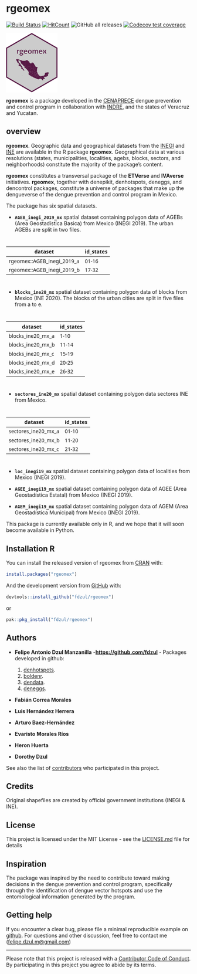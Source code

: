 
<!-- README.md is generated from README.Rmd. Please edit that file -->

# **rgeomex**

[![Build
Status](https://travis-ci.com/fdzul/rgeomex.svg?branch=main)](https://travis-ci.com/fdzul/rgeomex)
[![HitCount](https://hits.dwyl.com/fdzul/fdzul/rgeomex.svg?style=flat-square)](http://hits.dwyl.com/fdzul/fdzul/rgeomex)
![GitHub all
releases](https://img.shields.io/github/downloads/fdzul/rgeomex/total)
[![Codecov test
coverage](https://codecov.io/gh/fdzul/rgeomex/branch/master/graph/badge.svg)](https://codecov.io/gh/fdzul/rgeomex?branch=master)

<img align="center" src="man/figures/logo.png" alt="logo" width="140">

**rgeomex** is a package developed in the
[CENAPRECE](https://www.gob.mx/salud/cenaprece) dengue prevention and
control program in collaboration with
[INDRE](https://www.gob.mx/salud/acciones-y-programas/instituto-de-diagnostico-y-referencia-epidemiologicos-mision-vision-y-politica-de-calidad-181639?state=published),
and the states of Veracruz and Yucatan.

## **overview**

**rgeomex**. Geographic data and geographical datasets from the
[INEGI](https://www.inegi.org.mx/temas/mg) and
[INE](https://pautas.ine.mx/transparencia/mapas/) are available in the R
package **rgeomex**. Geographical data at various resolutions (states,
municipalities, localities, agebs, blocks, sectors, and neighborhoods)
constitute the majority of the package’s content.

**rgeomex** constitutes a transversal package of the **ETVerse** and
**IVAverse** initiatives. **rgeomex**, together with denepikit,
denhotspots, deneggs, and dencontrol packages, constitute a universe of
packages that make up the dengueverse of the dengue prevention and
control program in Mexico.

The package has six spatial datasets.

- **`AGEB_inegi_2019_mx`** spatial dataset containing polygon data of
  AGEBs (Area Geostadística Basica) from Mexico (INEGI 2019). The urban
  AGEBs are split in two files.

<div id="xuubpemory" style="padding-left:0px;padding-right:0px;padding-top:10px;padding-bottom:10px;overflow-x:auto;overflow-y:auto;width:auto;height:auto;">
<style>#xuubpemory table {
  font-family: system-ui, 'Segoe UI', Roboto, Helvetica, Arial, sans-serif, 'Apple Color Emoji', 'Segoe UI Emoji', 'Segoe UI Symbol', 'Noto Color Emoji';
  -webkit-font-smoothing: antialiased;
  -moz-osx-font-smoothing: grayscale;
}
&#10;#xuubpemory thead, #xuubpemory tbody, #xuubpemory tfoot, #xuubpemory tr, #xuubpemory td, #xuubpemory th {
  border-style: none;
}
&#10;#xuubpemory p {
  margin: 0;
  padding: 0;
}
&#10;#xuubpemory .gt_table {
  display: table;
  border-collapse: collapse;
  line-height: normal;
  margin-left: auto;
  margin-right: auto;
  color: #333333;
  font-size: 16px;
  font-weight: normal;
  font-style: normal;
  background-color: #FFFFFF;
  width: auto;
  border-top-style: solid;
  border-top-width: 2px;
  border-top-color: #A8A8A8;
  border-right-style: none;
  border-right-width: 2px;
  border-right-color: #D3D3D3;
  border-bottom-style: solid;
  border-bottom-width: 2px;
  border-bottom-color: #A8A8A8;
  border-left-style: none;
  border-left-width: 2px;
  border-left-color: #D3D3D3;
}
&#10;#xuubpemory .gt_caption {
  padding-top: 4px;
  padding-bottom: 4px;
}
&#10;#xuubpemory .gt_title {
  color: #333333;
  font-size: 125%;
  font-weight: initial;
  padding-top: 4px;
  padding-bottom: 4px;
  padding-left: 5px;
  padding-right: 5px;
  border-bottom-color: #FFFFFF;
  border-bottom-width: 0;
}
&#10;#xuubpemory .gt_subtitle {
  color: #333333;
  font-size: 85%;
  font-weight: initial;
  padding-top: 3px;
  padding-bottom: 5px;
  padding-left: 5px;
  padding-right: 5px;
  border-top-color: #FFFFFF;
  border-top-width: 0;
}
&#10;#xuubpemory .gt_heading {
  background-color: #FFFFFF;
  text-align: center;
  border-bottom-color: #FFFFFF;
  border-left-style: none;
  border-left-width: 1px;
  border-left-color: #D3D3D3;
  border-right-style: none;
  border-right-width: 1px;
  border-right-color: #D3D3D3;
}
&#10;#xuubpemory .gt_bottom_border {
  border-bottom-style: solid;
  border-bottom-width: 2px;
  border-bottom-color: #D3D3D3;
}
&#10;#xuubpemory .gt_col_headings {
  border-top-style: solid;
  border-top-width: 2px;
  border-top-color: #D3D3D3;
  border-bottom-style: solid;
  border-bottom-width: 2px;
  border-bottom-color: #D3D3D3;
  border-left-style: none;
  border-left-width: 1px;
  border-left-color: #D3D3D3;
  border-right-style: none;
  border-right-width: 1px;
  border-right-color: #D3D3D3;
}
&#10;#xuubpemory .gt_col_heading {
  color: #333333;
  background-color: #FFFFFF;
  font-size: 100%;
  font-weight: normal;
  text-transform: inherit;
  border-left-style: none;
  border-left-width: 1px;
  border-left-color: #D3D3D3;
  border-right-style: none;
  border-right-width: 1px;
  border-right-color: #D3D3D3;
  vertical-align: bottom;
  padding-top: 5px;
  padding-bottom: 6px;
  padding-left: 5px;
  padding-right: 5px;
  overflow-x: hidden;
}
&#10;#xuubpemory .gt_column_spanner_outer {
  color: #333333;
  background-color: #FFFFFF;
  font-size: 100%;
  font-weight: normal;
  text-transform: inherit;
  padding-top: 0;
  padding-bottom: 0;
  padding-left: 4px;
  padding-right: 4px;
}
&#10;#xuubpemory .gt_column_spanner_outer:first-child {
  padding-left: 0;
}
&#10;#xuubpemory .gt_column_spanner_outer:last-child {
  padding-right: 0;
}
&#10;#xuubpemory .gt_column_spanner {
  border-bottom-style: solid;
  border-bottom-width: 2px;
  border-bottom-color: #D3D3D3;
  vertical-align: bottom;
  padding-top: 5px;
  padding-bottom: 5px;
  overflow-x: hidden;
  display: inline-block;
  width: 100%;
}
&#10;#xuubpemory .gt_spanner_row {
  border-bottom-style: hidden;
}
&#10;#xuubpemory .gt_group_heading {
  padding-top: 8px;
  padding-bottom: 8px;
  padding-left: 5px;
  padding-right: 5px;
  color: #333333;
  background-color: #FFFFFF;
  font-size: 100%;
  font-weight: initial;
  text-transform: inherit;
  border-top-style: solid;
  border-top-width: 2px;
  border-top-color: #D3D3D3;
  border-bottom-style: solid;
  border-bottom-width: 2px;
  border-bottom-color: #D3D3D3;
  border-left-style: none;
  border-left-width: 1px;
  border-left-color: #D3D3D3;
  border-right-style: none;
  border-right-width: 1px;
  border-right-color: #D3D3D3;
  vertical-align: middle;
  text-align: left;
}
&#10;#xuubpemory .gt_empty_group_heading {
  padding: 0.5px;
  color: #333333;
  background-color: #FFFFFF;
  font-size: 100%;
  font-weight: initial;
  border-top-style: solid;
  border-top-width: 2px;
  border-top-color: #D3D3D3;
  border-bottom-style: solid;
  border-bottom-width: 2px;
  border-bottom-color: #D3D3D3;
  vertical-align: middle;
}
&#10;#xuubpemory .gt_from_md > :first-child {
  margin-top: 0;
}
&#10;#xuubpemory .gt_from_md > :last-child {
  margin-bottom: 0;
}
&#10;#xuubpemory .gt_row {
  padding-top: 8px;
  padding-bottom: 8px;
  padding-left: 5px;
  padding-right: 5px;
  margin: 10px;
  border-top-style: solid;
  border-top-width: 1px;
  border-top-color: #D3D3D3;
  border-left-style: none;
  border-left-width: 1px;
  border-left-color: #D3D3D3;
  border-right-style: none;
  border-right-width: 1px;
  border-right-color: #D3D3D3;
  vertical-align: middle;
  overflow-x: hidden;
}
&#10;#xuubpemory .gt_stub {
  color: #333333;
  background-color: #FFFFFF;
  font-size: 100%;
  font-weight: initial;
  text-transform: inherit;
  border-right-style: solid;
  border-right-width: 2px;
  border-right-color: #D3D3D3;
  padding-left: 5px;
  padding-right: 5px;
}
&#10;#xuubpemory .gt_stub_row_group {
  color: #333333;
  background-color: #FFFFFF;
  font-size: 100%;
  font-weight: initial;
  text-transform: inherit;
  border-right-style: solid;
  border-right-width: 2px;
  border-right-color: #D3D3D3;
  padding-left: 5px;
  padding-right: 5px;
  vertical-align: top;
}
&#10;#xuubpemory .gt_row_group_first td {
  border-top-width: 2px;
}
&#10;#xuubpemory .gt_row_group_first th {
  border-top-width: 2px;
}
&#10;#xuubpemory .gt_summary_row {
  color: #333333;
  background-color: #FFFFFF;
  text-transform: inherit;
  padding-top: 8px;
  padding-bottom: 8px;
  padding-left: 5px;
  padding-right: 5px;
}
&#10;#xuubpemory .gt_first_summary_row {
  border-top-style: solid;
  border-top-color: #D3D3D3;
}
&#10;#xuubpemory .gt_first_summary_row.thick {
  border-top-width: 2px;
}
&#10;#xuubpemory .gt_last_summary_row {
  padding-top: 8px;
  padding-bottom: 8px;
  padding-left: 5px;
  padding-right: 5px;
  border-bottom-style: solid;
  border-bottom-width: 2px;
  border-bottom-color: #D3D3D3;
}
&#10;#xuubpemory .gt_grand_summary_row {
  color: #333333;
  background-color: #FFFFFF;
  text-transform: inherit;
  padding-top: 8px;
  padding-bottom: 8px;
  padding-left: 5px;
  padding-right: 5px;
}
&#10;#xuubpemory .gt_first_grand_summary_row {
  padding-top: 8px;
  padding-bottom: 8px;
  padding-left: 5px;
  padding-right: 5px;
  border-top-style: double;
  border-top-width: 6px;
  border-top-color: #D3D3D3;
}
&#10;#xuubpemory .gt_last_grand_summary_row_top {
  padding-top: 8px;
  padding-bottom: 8px;
  padding-left: 5px;
  padding-right: 5px;
  border-bottom-style: double;
  border-bottom-width: 6px;
  border-bottom-color: #D3D3D3;
}
&#10;#xuubpemory .gt_striped {
  background-color: rgba(128, 128, 128, 0.05);
}
&#10;#xuubpemory .gt_table_body {
  border-top-style: solid;
  border-top-width: 2px;
  border-top-color: #D3D3D3;
  border-bottom-style: solid;
  border-bottom-width: 2px;
  border-bottom-color: #D3D3D3;
}
&#10;#xuubpemory .gt_footnotes {
  color: #333333;
  background-color: #FFFFFF;
  border-bottom-style: none;
  border-bottom-width: 2px;
  border-bottom-color: #D3D3D3;
  border-left-style: none;
  border-left-width: 2px;
  border-left-color: #D3D3D3;
  border-right-style: none;
  border-right-width: 2px;
  border-right-color: #D3D3D3;
}
&#10;#xuubpemory .gt_footnote {
  margin: 0px;
  font-size: 90%;
  padding-top: 4px;
  padding-bottom: 4px;
  padding-left: 5px;
  padding-right: 5px;
}
&#10;#xuubpemory .gt_sourcenotes {
  color: #333333;
  background-color: #FFFFFF;
  border-bottom-style: none;
  border-bottom-width: 2px;
  border-bottom-color: #D3D3D3;
  border-left-style: none;
  border-left-width: 2px;
  border-left-color: #D3D3D3;
  border-right-style: none;
  border-right-width: 2px;
  border-right-color: #D3D3D3;
}
&#10;#xuubpemory .gt_sourcenote {
  font-size: 90%;
  padding-top: 4px;
  padding-bottom: 4px;
  padding-left: 5px;
  padding-right: 5px;
}
&#10;#xuubpemory .gt_left {
  text-align: left;
}
&#10;#xuubpemory .gt_center {
  text-align: center;
}
&#10;#xuubpemory .gt_right {
  text-align: right;
  font-variant-numeric: tabular-nums;
}
&#10;#xuubpemory .gt_font_normal {
  font-weight: normal;
}
&#10;#xuubpemory .gt_font_bold {
  font-weight: bold;
}
&#10;#xuubpemory .gt_font_italic {
  font-style: italic;
}
&#10;#xuubpemory .gt_super {
  font-size: 65%;
}
&#10;#xuubpemory .gt_footnote_marks {
  font-size: 75%;
  vertical-align: 0.4em;
  position: initial;
}
&#10;#xuubpemory .gt_asterisk {
  font-size: 100%;
  vertical-align: 0;
}
&#10;#xuubpemory .gt_indent_1 {
  text-indent: 5px;
}
&#10;#xuubpemory .gt_indent_2 {
  text-indent: 10px;
}
&#10;#xuubpemory .gt_indent_3 {
  text-indent: 15px;
}
&#10;#xuubpemory .gt_indent_4 {
  text-indent: 20px;
}
&#10;#xuubpemory .gt_indent_5 {
  text-indent: 25px;
}
</style>
<table class="gt_table" data-quarto-disable-processing="false" data-quarto-bootstrap="false">
  <thead>
    &#10;    <tr class="gt_col_headings">
      <th class="gt_col_heading gt_columns_bottom_border gt_left" rowspan="1" colspan="1" scope="col" id="dataset">dataset</th>
      <th class="gt_col_heading gt_columns_bottom_border gt_right" rowspan="1" colspan="1" scope="col" id="id_states">id_states</th>
    </tr>
  </thead>
  <tbody class="gt_table_body">
    <tr><td headers="dataset" class="gt_row gt_left">rgeomex::AGEB_inegi_2019_a</td>
<td headers="id_states" class="gt_row gt_right">01-16</td></tr>
    <tr><td headers="dataset" class="gt_row gt_left">rgeomex::AGEB_inegi_2019_b</td>
<td headers="id_states" class="gt_row gt_right">17-32</td></tr>
  </tbody>
  &#10;  
</table>
</div>

- **`blocks_ine20_mx`** spatial dataset containing polygon data of
  blocks from Mexico (INE 2020). The blocks of the urban cities are
  split in five files from a to e.

<div id="iuwaajqsgg" style="padding-left:0px;padding-right:0px;padding-top:10px;padding-bottom:10px;overflow-x:auto;overflow-y:auto;width:auto;height:auto;">
<style>#iuwaajqsgg table {
  font-family: system-ui, 'Segoe UI', Roboto, Helvetica, Arial, sans-serif, 'Apple Color Emoji', 'Segoe UI Emoji', 'Segoe UI Symbol', 'Noto Color Emoji';
  -webkit-font-smoothing: antialiased;
  -moz-osx-font-smoothing: grayscale;
}
&#10;#iuwaajqsgg thead, #iuwaajqsgg tbody, #iuwaajqsgg tfoot, #iuwaajqsgg tr, #iuwaajqsgg td, #iuwaajqsgg th {
  border-style: none;
}
&#10;#iuwaajqsgg p {
  margin: 0;
  padding: 0;
}
&#10;#iuwaajqsgg .gt_table {
  display: table;
  border-collapse: collapse;
  line-height: normal;
  margin-left: auto;
  margin-right: auto;
  color: #333333;
  font-size: 16px;
  font-weight: normal;
  font-style: normal;
  background-color: #FFFFFF;
  width: auto;
  border-top-style: solid;
  border-top-width: 2px;
  border-top-color: #A8A8A8;
  border-right-style: none;
  border-right-width: 2px;
  border-right-color: #D3D3D3;
  border-bottom-style: solid;
  border-bottom-width: 2px;
  border-bottom-color: #A8A8A8;
  border-left-style: none;
  border-left-width: 2px;
  border-left-color: #D3D3D3;
}
&#10;#iuwaajqsgg .gt_caption {
  padding-top: 4px;
  padding-bottom: 4px;
}
&#10;#iuwaajqsgg .gt_title {
  color: #333333;
  font-size: 125%;
  font-weight: initial;
  padding-top: 4px;
  padding-bottom: 4px;
  padding-left: 5px;
  padding-right: 5px;
  border-bottom-color: #FFFFFF;
  border-bottom-width: 0;
}
&#10;#iuwaajqsgg .gt_subtitle {
  color: #333333;
  font-size: 85%;
  font-weight: initial;
  padding-top: 3px;
  padding-bottom: 5px;
  padding-left: 5px;
  padding-right: 5px;
  border-top-color: #FFFFFF;
  border-top-width: 0;
}
&#10;#iuwaajqsgg .gt_heading {
  background-color: #FFFFFF;
  text-align: center;
  border-bottom-color: #FFFFFF;
  border-left-style: none;
  border-left-width: 1px;
  border-left-color: #D3D3D3;
  border-right-style: none;
  border-right-width: 1px;
  border-right-color: #D3D3D3;
}
&#10;#iuwaajqsgg .gt_bottom_border {
  border-bottom-style: solid;
  border-bottom-width: 2px;
  border-bottom-color: #D3D3D3;
}
&#10;#iuwaajqsgg .gt_col_headings {
  border-top-style: solid;
  border-top-width: 2px;
  border-top-color: #D3D3D3;
  border-bottom-style: solid;
  border-bottom-width: 2px;
  border-bottom-color: #D3D3D3;
  border-left-style: none;
  border-left-width: 1px;
  border-left-color: #D3D3D3;
  border-right-style: none;
  border-right-width: 1px;
  border-right-color: #D3D3D3;
}
&#10;#iuwaajqsgg .gt_col_heading {
  color: #333333;
  background-color: #FFFFFF;
  font-size: 100%;
  font-weight: normal;
  text-transform: inherit;
  border-left-style: none;
  border-left-width: 1px;
  border-left-color: #D3D3D3;
  border-right-style: none;
  border-right-width: 1px;
  border-right-color: #D3D3D3;
  vertical-align: bottom;
  padding-top: 5px;
  padding-bottom: 6px;
  padding-left: 5px;
  padding-right: 5px;
  overflow-x: hidden;
}
&#10;#iuwaajqsgg .gt_column_spanner_outer {
  color: #333333;
  background-color: #FFFFFF;
  font-size: 100%;
  font-weight: normal;
  text-transform: inherit;
  padding-top: 0;
  padding-bottom: 0;
  padding-left: 4px;
  padding-right: 4px;
}
&#10;#iuwaajqsgg .gt_column_spanner_outer:first-child {
  padding-left: 0;
}
&#10;#iuwaajqsgg .gt_column_spanner_outer:last-child {
  padding-right: 0;
}
&#10;#iuwaajqsgg .gt_column_spanner {
  border-bottom-style: solid;
  border-bottom-width: 2px;
  border-bottom-color: #D3D3D3;
  vertical-align: bottom;
  padding-top: 5px;
  padding-bottom: 5px;
  overflow-x: hidden;
  display: inline-block;
  width: 100%;
}
&#10;#iuwaajqsgg .gt_spanner_row {
  border-bottom-style: hidden;
}
&#10;#iuwaajqsgg .gt_group_heading {
  padding-top: 8px;
  padding-bottom: 8px;
  padding-left: 5px;
  padding-right: 5px;
  color: #333333;
  background-color: #FFFFFF;
  font-size: 100%;
  font-weight: initial;
  text-transform: inherit;
  border-top-style: solid;
  border-top-width: 2px;
  border-top-color: #D3D3D3;
  border-bottom-style: solid;
  border-bottom-width: 2px;
  border-bottom-color: #D3D3D3;
  border-left-style: none;
  border-left-width: 1px;
  border-left-color: #D3D3D3;
  border-right-style: none;
  border-right-width: 1px;
  border-right-color: #D3D3D3;
  vertical-align: middle;
  text-align: left;
}
&#10;#iuwaajqsgg .gt_empty_group_heading {
  padding: 0.5px;
  color: #333333;
  background-color: #FFFFFF;
  font-size: 100%;
  font-weight: initial;
  border-top-style: solid;
  border-top-width: 2px;
  border-top-color: #D3D3D3;
  border-bottom-style: solid;
  border-bottom-width: 2px;
  border-bottom-color: #D3D3D3;
  vertical-align: middle;
}
&#10;#iuwaajqsgg .gt_from_md > :first-child {
  margin-top: 0;
}
&#10;#iuwaajqsgg .gt_from_md > :last-child {
  margin-bottom: 0;
}
&#10;#iuwaajqsgg .gt_row {
  padding-top: 8px;
  padding-bottom: 8px;
  padding-left: 5px;
  padding-right: 5px;
  margin: 10px;
  border-top-style: solid;
  border-top-width: 1px;
  border-top-color: #D3D3D3;
  border-left-style: none;
  border-left-width: 1px;
  border-left-color: #D3D3D3;
  border-right-style: none;
  border-right-width: 1px;
  border-right-color: #D3D3D3;
  vertical-align: middle;
  overflow-x: hidden;
}
&#10;#iuwaajqsgg .gt_stub {
  color: #333333;
  background-color: #FFFFFF;
  font-size: 100%;
  font-weight: initial;
  text-transform: inherit;
  border-right-style: solid;
  border-right-width: 2px;
  border-right-color: #D3D3D3;
  padding-left: 5px;
  padding-right: 5px;
}
&#10;#iuwaajqsgg .gt_stub_row_group {
  color: #333333;
  background-color: #FFFFFF;
  font-size: 100%;
  font-weight: initial;
  text-transform: inherit;
  border-right-style: solid;
  border-right-width: 2px;
  border-right-color: #D3D3D3;
  padding-left: 5px;
  padding-right: 5px;
  vertical-align: top;
}
&#10;#iuwaajqsgg .gt_row_group_first td {
  border-top-width: 2px;
}
&#10;#iuwaajqsgg .gt_row_group_first th {
  border-top-width: 2px;
}
&#10;#iuwaajqsgg .gt_summary_row {
  color: #333333;
  background-color: #FFFFFF;
  text-transform: inherit;
  padding-top: 8px;
  padding-bottom: 8px;
  padding-left: 5px;
  padding-right: 5px;
}
&#10;#iuwaajqsgg .gt_first_summary_row {
  border-top-style: solid;
  border-top-color: #D3D3D3;
}
&#10;#iuwaajqsgg .gt_first_summary_row.thick {
  border-top-width: 2px;
}
&#10;#iuwaajqsgg .gt_last_summary_row {
  padding-top: 8px;
  padding-bottom: 8px;
  padding-left: 5px;
  padding-right: 5px;
  border-bottom-style: solid;
  border-bottom-width: 2px;
  border-bottom-color: #D3D3D3;
}
&#10;#iuwaajqsgg .gt_grand_summary_row {
  color: #333333;
  background-color: #FFFFFF;
  text-transform: inherit;
  padding-top: 8px;
  padding-bottom: 8px;
  padding-left: 5px;
  padding-right: 5px;
}
&#10;#iuwaajqsgg .gt_first_grand_summary_row {
  padding-top: 8px;
  padding-bottom: 8px;
  padding-left: 5px;
  padding-right: 5px;
  border-top-style: double;
  border-top-width: 6px;
  border-top-color: #D3D3D3;
}
&#10;#iuwaajqsgg .gt_last_grand_summary_row_top {
  padding-top: 8px;
  padding-bottom: 8px;
  padding-left: 5px;
  padding-right: 5px;
  border-bottom-style: double;
  border-bottom-width: 6px;
  border-bottom-color: #D3D3D3;
}
&#10;#iuwaajqsgg .gt_striped {
  background-color: rgba(128, 128, 128, 0.05);
}
&#10;#iuwaajqsgg .gt_table_body {
  border-top-style: solid;
  border-top-width: 2px;
  border-top-color: #D3D3D3;
  border-bottom-style: solid;
  border-bottom-width: 2px;
  border-bottom-color: #D3D3D3;
}
&#10;#iuwaajqsgg .gt_footnotes {
  color: #333333;
  background-color: #FFFFFF;
  border-bottom-style: none;
  border-bottom-width: 2px;
  border-bottom-color: #D3D3D3;
  border-left-style: none;
  border-left-width: 2px;
  border-left-color: #D3D3D3;
  border-right-style: none;
  border-right-width: 2px;
  border-right-color: #D3D3D3;
}
&#10;#iuwaajqsgg .gt_footnote {
  margin: 0px;
  font-size: 90%;
  padding-top: 4px;
  padding-bottom: 4px;
  padding-left: 5px;
  padding-right: 5px;
}
&#10;#iuwaajqsgg .gt_sourcenotes {
  color: #333333;
  background-color: #FFFFFF;
  border-bottom-style: none;
  border-bottom-width: 2px;
  border-bottom-color: #D3D3D3;
  border-left-style: none;
  border-left-width: 2px;
  border-left-color: #D3D3D3;
  border-right-style: none;
  border-right-width: 2px;
  border-right-color: #D3D3D3;
}
&#10;#iuwaajqsgg .gt_sourcenote {
  font-size: 90%;
  padding-top: 4px;
  padding-bottom: 4px;
  padding-left: 5px;
  padding-right: 5px;
}
&#10;#iuwaajqsgg .gt_left {
  text-align: left;
}
&#10;#iuwaajqsgg .gt_center {
  text-align: center;
}
&#10;#iuwaajqsgg .gt_right {
  text-align: right;
  font-variant-numeric: tabular-nums;
}
&#10;#iuwaajqsgg .gt_font_normal {
  font-weight: normal;
}
&#10;#iuwaajqsgg .gt_font_bold {
  font-weight: bold;
}
&#10;#iuwaajqsgg .gt_font_italic {
  font-style: italic;
}
&#10;#iuwaajqsgg .gt_super {
  font-size: 65%;
}
&#10;#iuwaajqsgg .gt_footnote_marks {
  font-size: 75%;
  vertical-align: 0.4em;
  position: initial;
}
&#10;#iuwaajqsgg .gt_asterisk {
  font-size: 100%;
  vertical-align: 0;
}
&#10;#iuwaajqsgg .gt_indent_1 {
  text-indent: 5px;
}
&#10;#iuwaajqsgg .gt_indent_2 {
  text-indent: 10px;
}
&#10;#iuwaajqsgg .gt_indent_3 {
  text-indent: 15px;
}
&#10;#iuwaajqsgg .gt_indent_4 {
  text-indent: 20px;
}
&#10;#iuwaajqsgg .gt_indent_5 {
  text-indent: 25px;
}
</style>
<table class="gt_table" data-quarto-disable-processing="false" data-quarto-bootstrap="false">
  <thead>
    &#10;    <tr class="gt_col_headings">
      <th class="gt_col_heading gt_columns_bottom_border gt_left" rowspan="1" colspan="1" scope="col" id="dataset">dataset</th>
      <th class="gt_col_heading gt_columns_bottom_border gt_right" rowspan="1" colspan="1" scope="col" id="id_states">id_states</th>
    </tr>
  </thead>
  <tbody class="gt_table_body">
    <tr><td headers="dataset" class="gt_row gt_left">blocks_ine20_mx_a</td>
<td headers="id_states" class="gt_row gt_right">1-10</td></tr>
    <tr><td headers="dataset" class="gt_row gt_left">blocks_ine20_mx_b</td>
<td headers="id_states" class="gt_row gt_right">11-14</td></tr>
    <tr><td headers="dataset" class="gt_row gt_left">blocks_ine20_mx_c</td>
<td headers="id_states" class="gt_row gt_right">15-19</td></tr>
    <tr><td headers="dataset" class="gt_row gt_left">blocks_ine20_mx_d</td>
<td headers="id_states" class="gt_row gt_right">20-25</td></tr>
    <tr><td headers="dataset" class="gt_row gt_left">blocks_ine20_mx_e</td>
<td headers="id_states" class="gt_row gt_right">26-32</td></tr>
  </tbody>
  &#10;  
</table>
</div>

- **`sectores_ine20_mx`** spatial dataset containing polygon data
  sectores INE from Mexico.

<div id="drzytxbawk" style="padding-left:0px;padding-right:0px;padding-top:10px;padding-bottom:10px;overflow-x:auto;overflow-y:auto;width:auto;height:auto;">
<style>#drzytxbawk table {
  font-family: system-ui, 'Segoe UI', Roboto, Helvetica, Arial, sans-serif, 'Apple Color Emoji', 'Segoe UI Emoji', 'Segoe UI Symbol', 'Noto Color Emoji';
  -webkit-font-smoothing: antialiased;
  -moz-osx-font-smoothing: grayscale;
}
&#10;#drzytxbawk thead, #drzytxbawk tbody, #drzytxbawk tfoot, #drzytxbawk tr, #drzytxbawk td, #drzytxbawk th {
  border-style: none;
}
&#10;#drzytxbawk p {
  margin: 0;
  padding: 0;
}
&#10;#drzytxbawk .gt_table {
  display: table;
  border-collapse: collapse;
  line-height: normal;
  margin-left: auto;
  margin-right: auto;
  color: #333333;
  font-size: 16px;
  font-weight: normal;
  font-style: normal;
  background-color: #FFFFFF;
  width: auto;
  border-top-style: solid;
  border-top-width: 2px;
  border-top-color: #A8A8A8;
  border-right-style: none;
  border-right-width: 2px;
  border-right-color: #D3D3D3;
  border-bottom-style: solid;
  border-bottom-width: 2px;
  border-bottom-color: #A8A8A8;
  border-left-style: none;
  border-left-width: 2px;
  border-left-color: #D3D3D3;
}
&#10;#drzytxbawk .gt_caption {
  padding-top: 4px;
  padding-bottom: 4px;
}
&#10;#drzytxbawk .gt_title {
  color: #333333;
  font-size: 125%;
  font-weight: initial;
  padding-top: 4px;
  padding-bottom: 4px;
  padding-left: 5px;
  padding-right: 5px;
  border-bottom-color: #FFFFFF;
  border-bottom-width: 0;
}
&#10;#drzytxbawk .gt_subtitle {
  color: #333333;
  font-size: 85%;
  font-weight: initial;
  padding-top: 3px;
  padding-bottom: 5px;
  padding-left: 5px;
  padding-right: 5px;
  border-top-color: #FFFFFF;
  border-top-width: 0;
}
&#10;#drzytxbawk .gt_heading {
  background-color: #FFFFFF;
  text-align: center;
  border-bottom-color: #FFFFFF;
  border-left-style: none;
  border-left-width: 1px;
  border-left-color: #D3D3D3;
  border-right-style: none;
  border-right-width: 1px;
  border-right-color: #D3D3D3;
}
&#10;#drzytxbawk .gt_bottom_border {
  border-bottom-style: solid;
  border-bottom-width: 2px;
  border-bottom-color: #D3D3D3;
}
&#10;#drzytxbawk .gt_col_headings {
  border-top-style: solid;
  border-top-width: 2px;
  border-top-color: #D3D3D3;
  border-bottom-style: solid;
  border-bottom-width: 2px;
  border-bottom-color: #D3D3D3;
  border-left-style: none;
  border-left-width: 1px;
  border-left-color: #D3D3D3;
  border-right-style: none;
  border-right-width: 1px;
  border-right-color: #D3D3D3;
}
&#10;#drzytxbawk .gt_col_heading {
  color: #333333;
  background-color: #FFFFFF;
  font-size: 100%;
  font-weight: normal;
  text-transform: inherit;
  border-left-style: none;
  border-left-width: 1px;
  border-left-color: #D3D3D3;
  border-right-style: none;
  border-right-width: 1px;
  border-right-color: #D3D3D3;
  vertical-align: bottom;
  padding-top: 5px;
  padding-bottom: 6px;
  padding-left: 5px;
  padding-right: 5px;
  overflow-x: hidden;
}
&#10;#drzytxbawk .gt_column_spanner_outer {
  color: #333333;
  background-color: #FFFFFF;
  font-size: 100%;
  font-weight: normal;
  text-transform: inherit;
  padding-top: 0;
  padding-bottom: 0;
  padding-left: 4px;
  padding-right: 4px;
}
&#10;#drzytxbawk .gt_column_spanner_outer:first-child {
  padding-left: 0;
}
&#10;#drzytxbawk .gt_column_spanner_outer:last-child {
  padding-right: 0;
}
&#10;#drzytxbawk .gt_column_spanner {
  border-bottom-style: solid;
  border-bottom-width: 2px;
  border-bottom-color: #D3D3D3;
  vertical-align: bottom;
  padding-top: 5px;
  padding-bottom: 5px;
  overflow-x: hidden;
  display: inline-block;
  width: 100%;
}
&#10;#drzytxbawk .gt_spanner_row {
  border-bottom-style: hidden;
}
&#10;#drzytxbawk .gt_group_heading {
  padding-top: 8px;
  padding-bottom: 8px;
  padding-left: 5px;
  padding-right: 5px;
  color: #333333;
  background-color: #FFFFFF;
  font-size: 100%;
  font-weight: initial;
  text-transform: inherit;
  border-top-style: solid;
  border-top-width: 2px;
  border-top-color: #D3D3D3;
  border-bottom-style: solid;
  border-bottom-width: 2px;
  border-bottom-color: #D3D3D3;
  border-left-style: none;
  border-left-width: 1px;
  border-left-color: #D3D3D3;
  border-right-style: none;
  border-right-width: 1px;
  border-right-color: #D3D3D3;
  vertical-align: middle;
  text-align: left;
}
&#10;#drzytxbawk .gt_empty_group_heading {
  padding: 0.5px;
  color: #333333;
  background-color: #FFFFFF;
  font-size: 100%;
  font-weight: initial;
  border-top-style: solid;
  border-top-width: 2px;
  border-top-color: #D3D3D3;
  border-bottom-style: solid;
  border-bottom-width: 2px;
  border-bottom-color: #D3D3D3;
  vertical-align: middle;
}
&#10;#drzytxbawk .gt_from_md > :first-child {
  margin-top: 0;
}
&#10;#drzytxbawk .gt_from_md > :last-child {
  margin-bottom: 0;
}
&#10;#drzytxbawk .gt_row {
  padding-top: 8px;
  padding-bottom: 8px;
  padding-left: 5px;
  padding-right: 5px;
  margin: 10px;
  border-top-style: solid;
  border-top-width: 1px;
  border-top-color: #D3D3D3;
  border-left-style: none;
  border-left-width: 1px;
  border-left-color: #D3D3D3;
  border-right-style: none;
  border-right-width: 1px;
  border-right-color: #D3D3D3;
  vertical-align: middle;
  overflow-x: hidden;
}
&#10;#drzytxbawk .gt_stub {
  color: #333333;
  background-color: #FFFFFF;
  font-size: 100%;
  font-weight: initial;
  text-transform: inherit;
  border-right-style: solid;
  border-right-width: 2px;
  border-right-color: #D3D3D3;
  padding-left: 5px;
  padding-right: 5px;
}
&#10;#drzytxbawk .gt_stub_row_group {
  color: #333333;
  background-color: #FFFFFF;
  font-size: 100%;
  font-weight: initial;
  text-transform: inherit;
  border-right-style: solid;
  border-right-width: 2px;
  border-right-color: #D3D3D3;
  padding-left: 5px;
  padding-right: 5px;
  vertical-align: top;
}
&#10;#drzytxbawk .gt_row_group_first td {
  border-top-width: 2px;
}
&#10;#drzytxbawk .gt_row_group_first th {
  border-top-width: 2px;
}
&#10;#drzytxbawk .gt_summary_row {
  color: #333333;
  background-color: #FFFFFF;
  text-transform: inherit;
  padding-top: 8px;
  padding-bottom: 8px;
  padding-left: 5px;
  padding-right: 5px;
}
&#10;#drzytxbawk .gt_first_summary_row {
  border-top-style: solid;
  border-top-color: #D3D3D3;
}
&#10;#drzytxbawk .gt_first_summary_row.thick {
  border-top-width: 2px;
}
&#10;#drzytxbawk .gt_last_summary_row {
  padding-top: 8px;
  padding-bottom: 8px;
  padding-left: 5px;
  padding-right: 5px;
  border-bottom-style: solid;
  border-bottom-width: 2px;
  border-bottom-color: #D3D3D3;
}
&#10;#drzytxbawk .gt_grand_summary_row {
  color: #333333;
  background-color: #FFFFFF;
  text-transform: inherit;
  padding-top: 8px;
  padding-bottom: 8px;
  padding-left: 5px;
  padding-right: 5px;
}
&#10;#drzytxbawk .gt_first_grand_summary_row {
  padding-top: 8px;
  padding-bottom: 8px;
  padding-left: 5px;
  padding-right: 5px;
  border-top-style: double;
  border-top-width: 6px;
  border-top-color: #D3D3D3;
}
&#10;#drzytxbawk .gt_last_grand_summary_row_top {
  padding-top: 8px;
  padding-bottom: 8px;
  padding-left: 5px;
  padding-right: 5px;
  border-bottom-style: double;
  border-bottom-width: 6px;
  border-bottom-color: #D3D3D3;
}
&#10;#drzytxbawk .gt_striped {
  background-color: rgba(128, 128, 128, 0.05);
}
&#10;#drzytxbawk .gt_table_body {
  border-top-style: solid;
  border-top-width: 2px;
  border-top-color: #D3D3D3;
  border-bottom-style: solid;
  border-bottom-width: 2px;
  border-bottom-color: #D3D3D3;
}
&#10;#drzytxbawk .gt_footnotes {
  color: #333333;
  background-color: #FFFFFF;
  border-bottom-style: none;
  border-bottom-width: 2px;
  border-bottom-color: #D3D3D3;
  border-left-style: none;
  border-left-width: 2px;
  border-left-color: #D3D3D3;
  border-right-style: none;
  border-right-width: 2px;
  border-right-color: #D3D3D3;
}
&#10;#drzytxbawk .gt_footnote {
  margin: 0px;
  font-size: 90%;
  padding-top: 4px;
  padding-bottom: 4px;
  padding-left: 5px;
  padding-right: 5px;
}
&#10;#drzytxbawk .gt_sourcenotes {
  color: #333333;
  background-color: #FFFFFF;
  border-bottom-style: none;
  border-bottom-width: 2px;
  border-bottom-color: #D3D3D3;
  border-left-style: none;
  border-left-width: 2px;
  border-left-color: #D3D3D3;
  border-right-style: none;
  border-right-width: 2px;
  border-right-color: #D3D3D3;
}
&#10;#drzytxbawk .gt_sourcenote {
  font-size: 90%;
  padding-top: 4px;
  padding-bottom: 4px;
  padding-left: 5px;
  padding-right: 5px;
}
&#10;#drzytxbawk .gt_left {
  text-align: left;
}
&#10;#drzytxbawk .gt_center {
  text-align: center;
}
&#10;#drzytxbawk .gt_right {
  text-align: right;
  font-variant-numeric: tabular-nums;
}
&#10;#drzytxbawk .gt_font_normal {
  font-weight: normal;
}
&#10;#drzytxbawk .gt_font_bold {
  font-weight: bold;
}
&#10;#drzytxbawk .gt_font_italic {
  font-style: italic;
}
&#10;#drzytxbawk .gt_super {
  font-size: 65%;
}
&#10;#drzytxbawk .gt_footnote_marks {
  font-size: 75%;
  vertical-align: 0.4em;
  position: initial;
}
&#10;#drzytxbawk .gt_asterisk {
  font-size: 100%;
  vertical-align: 0;
}
&#10;#drzytxbawk .gt_indent_1 {
  text-indent: 5px;
}
&#10;#drzytxbawk .gt_indent_2 {
  text-indent: 10px;
}
&#10;#drzytxbawk .gt_indent_3 {
  text-indent: 15px;
}
&#10;#drzytxbawk .gt_indent_4 {
  text-indent: 20px;
}
&#10;#drzytxbawk .gt_indent_5 {
  text-indent: 25px;
}
</style>
<table class="gt_table" data-quarto-disable-processing="false" data-quarto-bootstrap="false">
  <thead>
    &#10;    <tr class="gt_col_headings">
      <th class="gt_col_heading gt_columns_bottom_border gt_left" rowspan="1" colspan="1" scope="col" id="dataset">dataset</th>
      <th class="gt_col_heading gt_columns_bottom_border gt_right" rowspan="1" colspan="1" scope="col" id="id_states">id_states</th>
    </tr>
  </thead>
  <tbody class="gt_table_body">
    <tr><td headers="dataset" class="gt_row gt_left">sectores_ine20_mx_a</td>
<td headers="id_states" class="gt_row gt_right">01-10</td></tr>
    <tr><td headers="dataset" class="gt_row gt_left">sectores_ine20_mx_b</td>
<td headers="id_states" class="gt_row gt_right">11-20</td></tr>
    <tr><td headers="dataset" class="gt_row gt_left">sectores_ine20_mx_c</td>
<td headers="id_states" class="gt_row gt_right">21-32</td></tr>
  </tbody>
  &#10;  
</table>
</div>

- **`loc_inegi19_mx`** spatial dataset containing polygon data of
  localities from Mexico (INEGI 2019).

- **`AGEE_inegi19_mx`** spatial dataset containing polygon data of AGEE
  (Area Geostadística Estatal) from Mexico (INEGI 2019).

- **`AGEM_inegi19_mx`** spatial dataset containing polygon data of AGEM
  (Area Geostadística Municipal) from Mexico (INEGI 2019).

This package is currently available only in R, and we hope that it will
soon become available in Python.

## Installation R

You can install the released version of rgeomex from
[CRAN](https://CRAN.R-project.org) with:

``` r
install.packages("rgeomex")
```

And the development version from [GitHub](https://github.com/) with:

``` r
devtools::install_github("fdzul/rgeomex")
```

or

``` r
pak::pkg_install("fdzul/rgeomex")
```

## Authors

- **Felipe Antonio Dzul Manzanilla** -**<https://github.com/fdzul>** -
  Packages developed in github:

  1)  [denhotspots](https://github.com/fdzul/denhotspots).
  2)  [boldenr](https://github.com/fdzul/boldenr).
  3)  [dendata](https://github.com/fdzul/dendata).
  4)  [deneggs](https://github.com/fdzul/deneggs).

- **Fabián Correa Morales**

- **Luis Hernández Herrera**

- **Arturo Baez-Hernández**

- **Evaristo Morales Ríos**

- **Heron Huerta**

- **Dorothy Dzul**

See also the list of
[contributors](https://github.com/fdzul/geomex/contributors) who
participated in this project.

## Credits

Original shapefiles are created by official government institutions
(INEGI & INE).

## License

This project is licensed under the MIT License - see the
[LICENSE.md](LICENSE.md) file for details

## Inspiration

The package was inspired by the need to contribute toward making
decisions in the dengue prevention and control program, specifically
through the identification of dengue vector hotspots and use the
entomological information generated by the program.

## Getting help

If you encounter a clear bug, please file a minimal reproducible example
on [github](https://github.com/fdzul/rgeomex/issues). For questions and
other discussion, feel free to contact me (<felipe.dzul.m@gmail.com>)

------------------------------------------------------------------------

Please note that this project is released with a [Contributor Code of
Conduct](https://dplyr.tidyverse.org/CODE_OF_CONDUCT). By participating
in this project you agree to abide by its terms.
